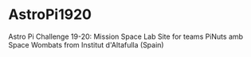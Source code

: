 # AstroPi1920
Astro Pi Challenge 19-20: Mission Space Lab
Site for teams PiNuts amb Space Wombats
from Institut d'Altafulla (Spain)
